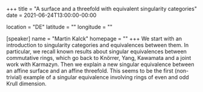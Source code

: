 +++
title = "A surface and a threefold with equivalent singularity categories"
date = 2021-06-24T13:00:00-00:00

location = "DE"
latitude = ""
longitude = ""

[speaker]
  name = "Martin Kalck"
  homepage = ""
+++
 We start with an introduction to singularity categories and equivalences between them. In particular, we recall known results about singular equivalences between commutative rings, which go back to Knörrer, Yang, Kawamata and a joint work with Karmazyn. Then we explain a new singular equivalence between an affine surface and an affine threefold. This seems to be the first (non-trivial) example of a singular equivalence involving rings of even and odd Krull dimension.
